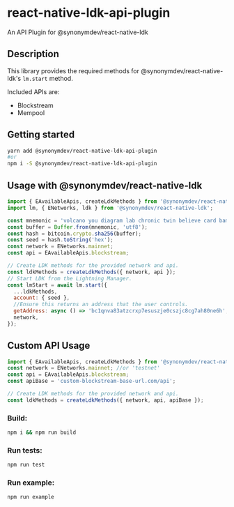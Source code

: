 # react-native-ldk-api-plugin
An API Plugin for @synonymdev/react-native-ldk

## Description
This library provides the required methods for @synonymdev/react-native-ldk's `lm.start` method.

Included APIs are:
- Blockstream
- Mempool

## Getting started

```bash
yarn add @synonymdev/react-native-ldk-api-plugin
#or
npm i -S @synonymdev/react-native-ldk-api-plugin
````

## Usage with @synonymdev/react-native-ldk
```javascript
import { EAvailableApis, createLdkMethods } from '@synonymdev/react-native-ldk-api-plugin';
import lm, { ENetworks, ldk } from '@synonymdev/react-native-ldk';

const mnemonic = 'volcano you diagram lab chronic twin believe card bamboo bar divert hover';
const buffer = Buffer.from(mnemonic, 'utf8');
const hash = bitcoin.crypto.sha256(buffer);
const seed = hash.toString('hex');
const network = ENetworks.mainnet;
const api = EAvailableApis.blockstream;

// Create LDK methods for the provided network and api.
const ldkMethods = createLdkMethods({ network, api });
// Start LDK from the Lightning Manager.
const lmStart = await lm.start({
  ...ldkMethods,
  account: { seed },
  //Ensure this returns an address that the user controls.
  getAddress: async () => 'bc1qnva83atzcrxp7esuszje0cszjc8cg7ah80ne6h',
  network,
});
```

## Custom API Usage
```javascript
import { EAvailableApis, createLdkMethods } from '@synonymdev/react-native-ldk-api-plugin';
const network = ENetworks.mainnet; //or 'testnet'
const api = EAvailableApis.blockstream;
const apiBase = 'custom-blockstream-base-url.com/api';

// Create LDK methods for the provided network and api.
const ldkMethods = createLdkMethods({ network, api, apiBase });
````

### Build:
```bash
npm i && npm run build
```

### Run tests:
```bash
npm run test
```

### Run example:
```bash
npm run example
```
